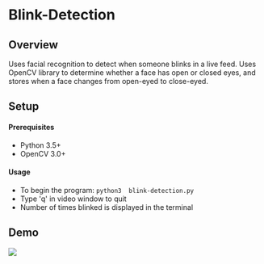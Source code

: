 # Blink-Detection

## Overview
Uses facial recognition to detect when someone blinks in a live feed. Uses OpenCV library to determine whether a face
has open or closed eyes, and stores when a face changes from open-eyed to close-eyed.

## Setup
#### Prerequisites
* Python 3.5+
* OpenCV 3.0+

#### Usage
* To begin the program: `python3  blink-detection.py`
* Type 'q' in video window to quit
* Number of times blinked is displayed in the terminal

## Demo
![](demo.gif)
